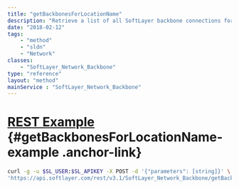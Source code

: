 ```yaml
---
title: "getBackbonesForLocationName"
description: "Retrieve a list of all SoftLayer backbone connections for a location name. "
date: "2018-02-12"
tags:
    - "method"
    - "sldn"
    - "Network"
classes:
    - "SoftLayer_Network_Backbone"
type: "reference"
layout: "method"
mainService : "SoftLayer_Network_Backbone"
---
```


# [REST Example](#getBackbonesForLocationName-example) <a href="/article/rest/"><i class="fas fa-question"></i></a> {#getBackbonesForLocationName-example .anchor-link} 
```bash
curl -g -u $SL_USER:$SL_APIKEY -X POST -d '{"parameters": [string]}' \
'https://api.softlayer.com/rest/v3.1/SoftLayer_Network_Backbone/getBackbonesForLocationName'
```
